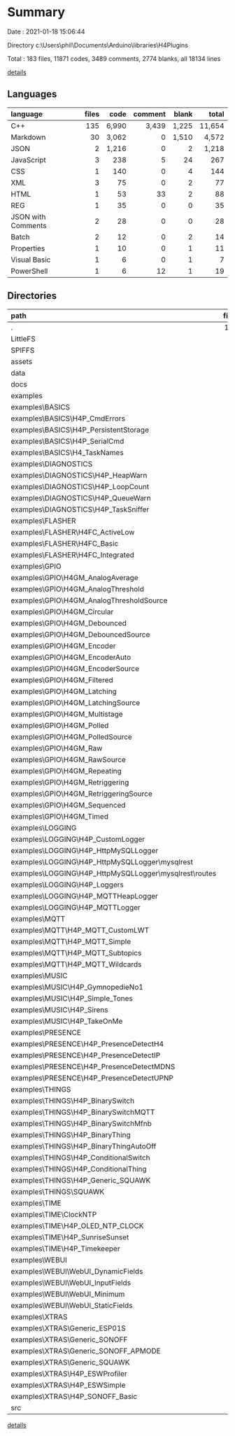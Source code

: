 # Summary

Date : 2021-01-18 15:06:44

Directory c:\Users\phil\Documents\Arduino\libraries\H4Plugins

Total : 183 files,  11871 codes, 3489 comments, 2774 blanks, all 18134 lines

[details](details.md)

## Languages
| language | files | code | comment | blank | total |
| :--- | ---: | ---: | ---: | ---: | ---: |
| C++ | 135 | 6,990 | 3,439 | 1,225 | 11,654 |
| Markdown | 30 | 3,062 | 0 | 1,510 | 4,572 |
| JSON | 2 | 1,216 | 0 | 2 | 1,218 |
| JavaScript | 3 | 238 | 5 | 24 | 267 |
| CSS | 1 | 140 | 0 | 4 | 144 |
| XML | 3 | 75 | 0 | 2 | 77 |
| HTML | 1 | 53 | 33 | 2 | 88 |
| REG | 1 | 35 | 0 | 0 | 35 |
| JSON with Comments | 2 | 28 | 0 | 0 | 28 |
| Batch | 2 | 12 | 0 | 2 | 14 |
| Properties | 1 | 10 | 0 | 1 | 11 |
| Visual Basic | 1 | 6 | 0 | 1 | 7 |
| PowerShell | 1 | 6 | 12 | 1 | 19 |

## Directories
| path | files | code | comment | blank | total |
| :--- | ---: | ---: | ---: | ---: | ---: |
| . | 183 | 11,871 | 3,489 | 2,774 | 18,134 |
| LittleFS | 1 | 6 | 0 | 1 | 7 |
| SPIFFS | 1 | 6 | 0 | 1 | 7 |
| assets | 2 | 54 | 60 | 18 | 132 |
| data | 6 | 398 | 33 | 21 | 452 |
| docs | 28 | 2,820 | 0 | 1,393 | 4,213 |
| examples | 80 | 2,940 | 1,284 | 418 | 4,642 |
| examples\BASICS | 4 | 90 | 61 | 15 | 166 |
| examples\BASICS\H4P_CmdErrors | 1 | 17 | 21 | 5 | 43 |
| examples\BASICS\H4P_PersistentStorage | 1 | 23 | 0 | 4 | 27 |
| examples\BASICS\H4P_SerialCmd | 1 | 14 | 18 | 2 | 34 |
| examples\BASICS\H4_TaskNames | 1 | 36 | 22 | 4 | 62 |
| examples\DIAGNOSTICS | 4 | 102 | 54 | 14 | 170 |
| examples\DIAGNOSTICS\H4P_HeapWarn | 1 | 23 | 10 | 4 | 37 |
| examples\DIAGNOSTICS\H4P_LoopCount | 1 | 6 | 0 | 2 | 8 |
| examples\DIAGNOSTICS\H4P_QueueWarn | 1 | 32 | 13 | 4 | 49 |
| examples\DIAGNOSTICS\H4P_TaskSniffer | 1 | 41 | 31 | 4 | 76 |
| examples\FLASHER | 3 | 43 | 20 | 12 | 75 |
| examples\FLASHER\H4FC_ActiveLow | 1 | 12 | 7 | 3 | 22 |
| examples\FLASHER\H4FC_Basic | 1 | 18 | 5 | 5 | 28 |
| examples\FLASHER\H4FC_Integrated | 1 | 13 | 8 | 4 | 25 |
| examples\GPIO | 22 | 376 | 842 | 110 | 1,328 |
| examples\GPIO\H4GM_AnalogAverage | 1 | 17 | 32 | 6 | 55 |
| examples\GPIO\H4GM_AnalogThreshold | 1 | 17 | 37 | 6 | 60 |
| examples\GPIO\H4GM_AnalogThresholdSource | 1 | 9 | 1 | 4 | 14 |
| examples\GPIO\H4GM_Circular | 1 | 15 | 42 | 5 | 62 |
| examples\GPIO\H4GM_Debounced | 1 | 16 | 40 | 5 | 61 |
| examples\GPIO\H4GM_DebouncedSource | 1 | 13 | 41 | 4 | 58 |
| examples\GPIO\H4GM_Encoder | 1 | 18 | 38 | 3 | 59 |
| examples\GPIO\H4GM_EncoderAuto | 1 | 16 | 61 | 4 | 81 |
| examples\GPIO\H4GM_EncoderSource | 1 | 13 | 40 | 3 | 56 |
| examples\GPIO\H4GM_Filtered | 1 | 18 | 34 | 6 | 58 |
| examples\GPIO\H4GM_Latching | 1 | 17 | 39 | 6 | 62 |
| examples\GPIO\H4GM_LatchingSource | 1 | 13 | 48 | 4 | 65 |
| examples\GPIO\H4GM_Multistage | 1 | 46 | 45 | 6 | 97 |
| examples\GPIO\H4GM_Polled | 1 | 15 | 37 | 7 | 59 |
| examples\GPIO\H4GM_PolledSource | 1 | 13 | 40 | 5 | 58 |
| examples\GPIO\H4GM_Raw | 1 | 17 | 36 | 5 | 58 |
| examples\GPIO\H4GM_RawSource | 1 | 12 | 34 | 2 | 48 |
| examples\GPIO\H4GM_Repeating | 1 | 24 | 41 | 6 | 71 |
| examples\GPIO\H4GM_Retriggering | 1 | 18 | 38 | 6 | 62 |
| examples\GPIO\H4GM_RetriggeringSource | 1 | 13 | 39 | 6 | 58 |
| examples\GPIO\H4GM_Sequenced | 1 | 16 | 41 | 5 | 62 |
| examples\GPIO\H4GM_Timed | 1 | 20 | 38 | 6 | 64 |
| examples\LOGGING | 11 | 1,454 | 6 | 55 | 1,515 |
| examples\LOGGING\H4P_CustomLogger | 1 | 20 | 1 | 7 | 28 |
| examples\LOGGING\H4P_HttpMySQLLogger | 7 | 1,399 | 5 | 38 | 1,442 |
| examples\LOGGING\H4P_HttpMySQLLogger\mysqlrest | 6 | 1,388 | 5 | 34 | 1,427 |
| examples\LOGGING\H4P_HttpMySQLLogger\mysqlrest\routes | 1 | 89 | 1 | 7 | 97 |
| examples\LOGGING\H4P_Loggers | 1 | 8 | 0 | 2 | 10 |
| examples\LOGGING\H4P_MQTTHeapLogger | 1 | 7 | 0 | 3 | 10 |
| examples\LOGGING\H4P_MQTTLogger | 1 | 20 | 0 | 5 | 25 |
| examples\MQTT | 4 | 124 | 87 | 27 | 238 |
| examples\MQTT\H4P_MQTT_CustomLWT | 1 | 28 | 15 | 7 | 50 |
| examples\MQTT\H4P_MQTT_Simple | 1 | 27 | 14 | 8 | 49 |
| examples\MQTT\H4P_MQTT_Subtopics | 1 | 33 | 19 | 7 | 59 |
| examples\MQTT\H4P_MQTT_Wildcards | 1 | 36 | 39 | 5 | 80 |
| examples\MUSIC | 4 | 135 | 17 | 21 | 173 |
| examples\MUSIC\H4P_GymnopedieNo1 | 1 | 27 | 3 | 6 | 36 |
| examples\MUSIC\H4P_Simple_Tones | 1 | 34 | 0 | 5 | 39 |
| examples\MUSIC\H4P_Sirens | 1 | 26 | 8 | 3 | 37 |
| examples\MUSIC\H4P_TakeOnMe | 1 | 48 | 6 | 7 | 61 |
| examples\PRESENCE | 4 | 29 | 1 | 8 | 38 |
| examples\PRESENCE\H4P_PresenceDetectH4 | 1 | 6 | 0 | 3 | 9 |
| examples\PRESENCE\H4P_PresenceDetectIP | 1 | 10 | 0 | 2 | 12 |
| examples\PRESENCE\H4P_PresenceDetectMDNS | 1 | 7 | 0 | 1 | 8 |
| examples\PRESENCE\H4P_PresenceDetectUPNP | 1 | 6 | 1 | 2 | 9 |
| examples\THINGS | 9 | 197 | 71 | 50 | 318 |
| examples\THINGS\H4P_BinarySwitch | 1 | 16 | 9 | 2 | 27 |
| examples\THINGS\H4P_BinarySwitchMQTT | 1 | 28 | 16 | 5 | 49 |
| examples\THINGS\H4P_BinarySwitchMfnb | 1 | 25 | 11 | 4 | 40 |
| examples\THINGS\H4P_BinaryThing | 1 | 6 | 9 | 5 | 20 |
| examples\THINGS\H4P_BinaryThingAutoOff | 1 | 8 | 1 | 3 | 12 |
| examples\THINGS\H4P_ConditionalSwitch | 1 | 13 | 0 | 5 | 18 |
| examples\THINGS\H4P_ConditionalThing | 1 | 17 | 0 | 7 | 24 |
| examples\THINGS\H4P_Generic_SQUAWK | 1 | 44 | 8 | 7 | 59 |
| examples\THINGS\SQUAWK | 1 | 40 | 17 | 12 | 69 |
| examples\TIME | 4 | 140 | 68 | 56 | 264 |
| examples\TIME\ClockNTP | 1 | 65 | 38 | 38 | 141 |
| examples\TIME\H4P_OLED_NTP_CLOCK | 1 | 30 | 15 | 8 | 53 |
| examples\TIME\H4P_SunriseSunset | 1 | 12 | 0 | 3 | 15 |
| examples\TIME\H4P_Timekeeper | 1 | 33 | 15 | 7 | 55 |
| examples\WEBUI | 4 | 122 | 13 | 25 | 160 |
| examples\WEBUI\WebUI_DynamicFields | 1 | 26 | 7 | 6 | 39 |
| examples\WEBUI\WebUI_InputFields | 1 | 59 | 5 | 10 | 74 |
| examples\WEBUI\WebUI_Minimum | 1 | 3 | 0 | 1 | 4 |
| examples\WEBUI\WebUI_StaticFields | 1 | 34 | 1 | 8 | 43 |
| examples\XTRAS | 7 | 128 | 44 | 25 | 197 |
| examples\XTRAS\Generic_ESP01S | 1 | 9 | 0 | 0 | 9 |
| examples\XTRAS\Generic_SONOFF | 1 | 15 | 11 | 2 | 28 |
| examples\XTRAS\Generic_SONOFF_APMODE | 1 | 14 | 8 | 1 | 23 |
| examples\XTRAS\Generic_SQUAWK | 1 | 44 | 8 | 7 | 59 |
| examples\XTRAS\H4P_ESWProfiler | 1 | 19 | 1 | 7 | 27 |
| examples\XTRAS\H4P_ESWSimple | 1 | 18 | 2 | 7 | 27 |
| examples\XTRAS\H4P_SONOFF_Basic | 1 | 9 | 14 | 1 | 24 |
| src | 62 | 5,431 | 2,112 | 825 | 8,368 |

[details](details.md)